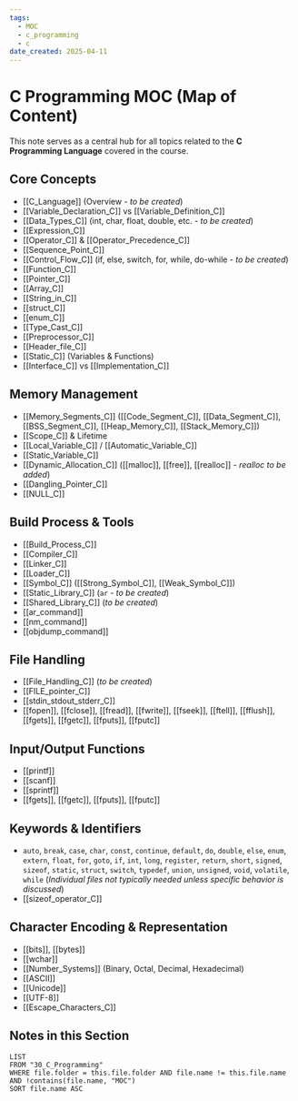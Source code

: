 ```yaml
---
tags:
  - MOC
  - c_programming
  - c
date_created: 2025-04-11
---
```

# C Programming MOC (Map of Content)

This note serves as a central hub for all topics related to the **C Programming Language** covered in the course.

## Core Concepts
- [[C_Language]] (Overview - *to be created*)
- [[Variable_Declaration_C]] vs [[Variable_Definition_C]]
- [[Data_Types_C]] (int, char, float, double, etc. - *to be created*)
- [[Expression_C]]
- [[Operator_C]] & [[Operator_Precedence_C]]
- [[Sequence_Point_C]]
- [[Control_Flow_C]] (if, else, switch, for, while, do-while - *to be created*)
- [[Function_C]]
- [[Pointer_C]]
- [[Array_C]]
- [[String_in_C]]
- [[struct_C]]
- [[enum_C]]
- [[Type_Cast_C]]
- [[Preprocessor_C]]
- [[Header_file_C]]
- [[Static_C]] (Variables & Functions)
- [[Interface_C]] vs [[Implementation_C]]

## Memory Management
- [[Memory_Segments_C]] ([[Code_Segment_C]], [[Data_Segment_C]], [[BSS_Segment_C]], [[Heap_Memory_C]], [[Stack_Memory_C]])
- [[Scope_C]] & Lifetime
- [[Local_Variable_C]] / [[Automatic_Variable_C]]
- [[Static_Variable_C]]
- [[Dynamic_Allocation_C]] ([[malloc]], [[free]], [[realloc]] - *realloc to be added*)
- [[Dangling_Pointer_C]]
- [[NULL_C]]

## Build Process & Tools
- [[Build_Process_C]]
- [[Compiler_C]]
- [[Linker_C]]
- [[Loader_C]]
- [[Symbol_C]] ([[Strong_Symbol_C]], [[Weak_Symbol_C]])
- [[Static_Library_C]] (`ar` - *to be created*)
- [[Shared_Library_C]] (*to be created*)
- [[ar_command]]
- [[nm_command]]
- [[objdump_command]]

## File Handling
- [[File_Handling_C]] (*to be created*)
- [[FILE_pointer_C]]
- [[stdin_stdout_stderr_C]]
- [[fopen]], [[fclose]], [[fread]], [[fwrite]], [[fseek]], [[ftell]], [[fflush]], [[fgets]], [[fgetc]], [[fputs]], [[fputc]]

## Input/Output Functions
- [[printf]]
- [[scanf]]
- [[sprintf]]
- [[fgets]], [[fgetc]], [[fputs]], [[fputc]]

## Keywords & Identifiers
- `auto`, `break`, `case`, `char`, `const`, `continue`, `default`, `do`, `double`, `else`, `enum`, `extern`, `float`, `for`, `goto`, `if`, `int`, `long`, `register`, `return`, `short`, `signed`, `sizeof`, `static`, `struct`, `switch`, `typedef`, `union`, `unsigned`, `void`, `volatile`, `while` (*Individual files not typically needed unless specific behavior is discussed*)
- [[sizeof_operator_C]]

## Character Encoding & Representation
- [[bits]], [[bytes]]
- [[wchar]]
- [[Number_Systems]] (Binary, Octal, Decimal, Hexadecimal)
- [[ASCII]]
- [[Unicode]]
- [[UTF-8]]
- [[Escape_Characters_C]]

## Notes in this Section

```dataview
LIST
FROM "30_C_Programming"
WHERE file.folder = this.file.folder AND file.name != this.file.name AND !contains(file.name, "MOC")
SORT file.name ASC
```

